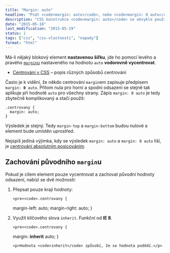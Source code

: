 ```yaml
---
title: "Margin: auto"
headline: "Psát <code>margin: auto</code>, nebo <code>margin: 0 auto</code>?"
description: "CSS konstrukce <code>margin: auto</code> se obvykle používá pro vodorovné centrování bloku."
date: "2015-05-18"
last_modification: "2015-05-19"
status: 1
tags: ["css", "css-vlastnosti", "napady"]
format: "html"
---
```


<p>Má-li nějaký blokový element <b>nastavenou šířku</b>, jde ho pomocí levého a pravého <a href="/margin"><code>margin</code>u</a> nastaveného na hodnotu <code>auto</code> <b>vodorovně vycentrovat</b>.</p>


<div class="internal-content">
  <ul>
    <li><a href="/centrovani">Centrování v CSS</a> – popis různých způsobů centrování</li>
  </ul>
</div>

<p>Často je k vidění, že někdo centrování <code>margin</code>em zapisuje předpisem <code>margin: <b>0</b> auto</code>. Přitom nula pro horní a spodní odsazení se stejně tak aplikuje při hodnotě <code>auto</code> pro všechny strany. Zápis <code>margin: 0 auto</code> je tedy zbytečně komplikovaný a stačí použít:</p>

<pre><code>.centrovany {
  margin: auto;
}</code></pre>

<p>Výsledek je stejný. Tedy <code>margin-top</code> a <code>margin-bottom</code> budou nulové a element bude umístěn uprostřed.</p>

<p class="soft">Nejspíš jediná výjimka, kdy se výsledek <code>margin: auto</code> a <code>margin: 0 auto</code> liší, je <a href="/centrovani#absolutni-margin">centrování absolutním posicováním</a>.</p>





<h2 id="inherit">Zachování původního <code>margin</code>u</h2>

<p>Pokud je cílem element pouze vycentrovat a zachovat původní hodnoty odsazení, nabízí se dvě možnosti:</p>

<ol>
  <li>
    <p>Přepsat pouze krají hodnoty:</p>
    
    <pre><code>.centrovany {
  margin-left: auto;
  margin-right: auto;
}</code></pre>
  </li>
  
  <li>
    <p>Využít klíčového slova <code>inherit</code>. Funkční od <b>IE 8</b>.</p>
    
    
    <pre><code>.centrovany {
  margin: <b>inherit</b> auto;
}</code></pre>    
    
    <p>Hodnota <code>inherit</code> způsobí, že se hodnota podědí.</p>
  </li>
</ol>